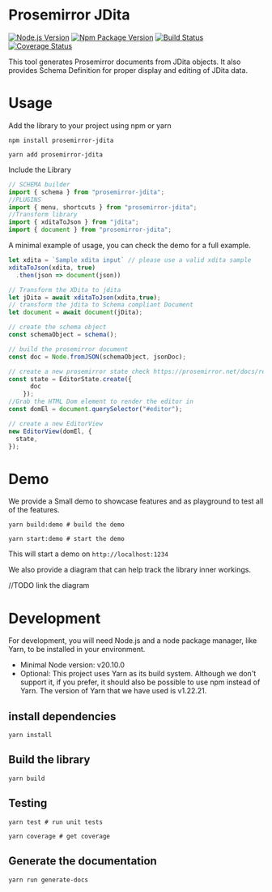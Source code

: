 # Prosemirror JDita
[![Node.js Version](https://img.shields.io/node/v-lts/prosemirror-jdita)](https://nodejs.org)
[![Npm Package Version](https://img.shields.io/npm/v/prosemirror-jdita)](https://www.npmjs.com/package/prosemirror-jdita)
[![Build Status](https://circleci.com/gh/evolvedbinary/prosemirror-jdita.svg?style=svg)](https://circleci.com/gh/evolvedbinary/prosemirror-jdita)
[![Coverage Status](https://coveralls.io/repos/github/evolvedbinary/prosemirror-jdita/badge.svg?branch=main)](https://coveralls.io/github/evolvedbinary/prosemirror-jdita?branch=main)

This tool generates Prosemirror documents from JDita objects. It also provides Schema Definition for proper display and editing of JDita data.

# Usage
Add the library to your project using npm or yarn

```shell
npm install prosemirror-jdita
```

```shell
yarn add prosemirror-jdita
```

Include the Library 
```javascript
// SCHEMA builder
import { schema } from "prosemirror-jdita";
//PLUGINS
import { menu, shortcuts } from "prosemirror-jdita";
//Transform library
import { xditaToJson } from "jdita";
import { document } from "prosemirror-jdita";
```

A minimal example of usage, you can check the demo for a full example.
```javascript
let xdita = `Sample xdita input` // please use a valid xdita sample
xditaToJson(xdita, true)
  .then(json => document(json))

// Transform the XDita to jdita
let jDita = await xditaToJson(xdita,true);
// transform the jdita to Schema compliant Document
let document = await document(jDita);

// create the schema object
const schemaObject = schema();

// build the prosemirror document
const doc = Node.fromJSON(schemaObject, jsonDoc);

// create a new prosemirror state check https://prosemirror.net/docs/ref/#state for more info
const state = EditorState.create({
      doc
    });
//Grab the HTML Dom element to render the editor in
const domEl = document.querySelector("#editor");

// create a new EditorView
new EditorView(domEl, {
  state,
});
```

# Demo 
We provide a Small demo to showcase features and as playground to test all of the features.

```shell
yarn build:demo # build the demo

yarn start:demo # start the demo 
```

This will start a demo on `http://localhost:1234`


We also provide a diagram that can help track the library inner workings.

//TODO link the diagram

# Development
For development, you will need Node.js and a node package manager, like Yarn, to be installed in your environment.

* Minimal Node version: v20.10.0
* Optional: This project uses Yarn as its build system. Although we don't support it, if you prefer, it should also be possible to use npm instead of Yarn. The version of Yarn that we have used is v1.22.21.

## install dependencies
```shell
yarn install
```

## Build the library

```shell
yarn build
```

## Testing

```shell
yarn test # run unit tests

yarn coverage # get coverage
```

## Generate the documentation

```shell
yarn run generate-docs
```


